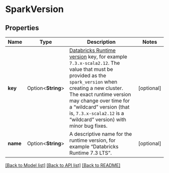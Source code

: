 # SparkVersion

## Properties

Name | Type | Description | Notes
------------ | ------------- | ------------- | -------------
**key** | Option<**String**> | [Databricks Runtime version](https://docs.databricks.com/dev-tools/api/latest/index.html#programmatic-version) key, for example `7.3.x-scala2.12`. The value that must be provided as the `spark_version` when creating a new cluster. The exact runtime version may change over time for a “wildcard” version (that is, `7.3.x-scala2.12` is a “wildcard” version) with minor bug fixes. | [optional]
**name** | Option<**String**> | A descriptive name for the runtime version, for example “Databricks Runtime 7.3 LTS”. | [optional]

[[Back to Model list]](../README.md#documentation-for-models) [[Back to API list]](../README.md#documentation-for-api-endpoints) [[Back to README]](../README.md)


